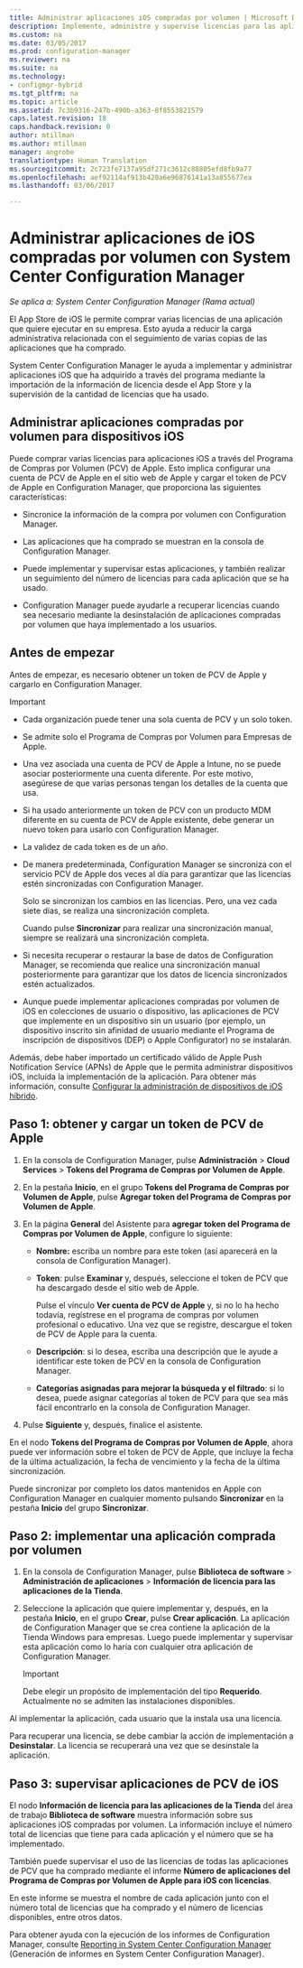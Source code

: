 ```yaml
---
title: Administrar aplicaciones iOS compradas por volumen | Microsoft Docs
description: Implemente, administre y supervise licencias para las aplicaciones que ha adquirido mediante el App Store de iOS.
ms.custom: na
ms.date: 03/05/2017
ms.prod: configuration-manager
ms.reviewer: na
ms.suite: na
ms.technology:
- configmgr-hybrid
ms.tgt_pltfrm: na
ms.topic: article
ms.assetid: 7c3b9316-247b-490b-a363-8f8553821579
caps.latest.revision: 18
caps.handback.revision: 0
author: mtillman
ms.author: mtillman
manager: angrobe
translationtype: Human Translation
ms.sourcegitcommit: 2c723fe7137a95df271c3612c88805efd8fb9a77
ms.openlocfilehash: aef92114af913b420a6e96876141a13a855677ea
ms.lasthandoff: 03/06/2017

---
```

# <a name="manage-volume-purchased-ios-apps-with-system-center-configuration-manager"></a>Administrar aplicaciones de iOS compradas por volumen con System Center Configuration Manager

*Se aplica a: System Center Configuration Manager (Rama actual)*



 El App Store de iOS le permite comprar varias licencias de una aplicación que quiere ejecutar en su empresa. Esto ayuda a reducir la carga administrativa relacionada con el seguimiento de varias copias de las aplicaciones que ha comprado.  

 System Center Configuration Manager le ayuda a implementar y administrar aplicaciones iOS que ha adquirido a través del programa mediante la importación de la información de licencia desde el App Store y la supervisión de la cantidad de licencias que ha usado.  

## <a name="manage-volume-purchased-apps-for-ios-devices"></a>Administrar aplicaciones compradas por volumen para dispositivos iOS  
 Puede comprar varias licencias para aplicaciones iOS a través del Programa de Compras por Volumen (PCV) de Apple. Esto implica configurar una cuenta de PCV de Apple en el sitio web de Apple y cargar el token de PCV de Apple en Configuration Manager, que proporciona las siguientes características:  

-   Sincronice la información de la compra por volumen con Configuration Manager.  

-   Las aplicaciones que ha comprado se muestran en la consola de Configuration Manager.  

-   Puede implementar y supervisar estas aplicaciones, y también realizar un seguimiento del número de licencias para cada aplicación que se ha usado.  

-   Configuration Manager puede ayudarle a recuperar licencias cuando sea necesario mediante la desinstalación de aplicaciones compradas por volumen que haya implementado a los usuarios.  

## <a name="before-you-start"></a>Antes de empezar  
 Antes de empezar, es necesario obtener un token de PCV de Apple y cargarlo en Configuration Manager.  

> [!IMPORTANT]  
>  -   Cada organización puede tener una sola cuenta de PCV y un solo token.  
> -   Se admite solo el Programa de Compras por Volumen para Empresas de Apple.  
> -   Una vez asociada una cuenta de PCV de Apple a Intune, no se puede asociar posteriormente una cuenta diferente. Por este motivo, asegúrese de que varias personas tengan los detalles de la cuenta que usa.  
> -   Si ha usado anteriormente un token de PCV con un producto MDM diferente en su cuenta de PCV de Apple existente, debe generar un nuevo token para usarlo con Configuration Manager.  
> -   La validez de cada token es de un año.  
> -   De manera predeterminada, Configuration Manager se sincroniza con el servicio PCV de Apple dos veces al día para garantizar que las licencias estén sincronizadas con Configuration Manager.  
>   
>      Solo se sincronizan los cambios en las licencias. Pero, una vez cada siete días, se realiza una sincronización completa.  
>   
>      Cuando pulse **Sincronizar** para realizar una sincronización manual, siempre se realizará una sincronización completa.  
> -   Si necesita recuperar o restaurar la base de datos de Configuration Manager, se recomienda que realice una sincronización manual posteriormente para garantizar que los datos de licencia sincronizados estén actualizados.  
> -   Aunque puede implementar aplicaciones compradas por volumen de iOS en colecciones de usuario o dispositivo, las aplicaciones de PCV que implemente en un dispositivo sin un usuario (por ejemplo, un dispositivo inscrito sin afinidad de usuario mediante el Programa de inscripción de dispositivos (DEP) o Apple Configurator) no se instalarán.  

 Además, debe haber importado un certificado válido de Apple Push Notification Service (APNs) de Apple que le permita administrar dispositivos iOS, incluida la implementación de la aplicación. Para obtener más información, consulte [Configurar la administración de dispositivos de iOS híbrido](enroll-hybrid-ios-mac.md).  

## <a name="step-1---to-get-and-upload-an-apple-vpp-token"></a>Paso 1: obtener y cargar un token de PCV de Apple  

1.  En la consola de Configuration Manager, pulse **Administración** > **Cloud Services** > **Tokens del Programa de Compras por Volumen de Apple**.   

3.  En la pestaña **Inicio**, en el grupo **Tokens del Programa de Compras por Volumen de Apple**, pulse **Agregar token del Programa de Compras por Volumen de Apple**.  

4.  En la página **General** del Asistente para **agregar token del Programa de Compras por Volumen de Apple**, configure lo siguiente:   

    -   **Nombre:** escriba un nombre para este token (así aparecerá en la consola de Configuration Manager).  

    -   **Token**: pulse **Examinar** y, después, seleccione el token de PCV que ha descargado desde el sitio web de Apple.  

         Pulse el vínculo **Ver cuenta de PCV de Apple** y, si no lo ha hecho todavía, regístrese en el programa de compras por volumen profesional o educativo. Una vez que se registre, descargue el token de PCV de Apple para la cuenta.  

    -   **Descripción**: si lo desea, escriba una descripción que le ayude a identificar este token de PCV en la consola de Configuration Manager.  

    -   **Categorías asignadas para mejorar la búsqueda y el filtrado**: si lo desea, puede asignar categorías al token de PCV para que sea más fácil encontrarlo en la consola de Configuration Manager.  

5.  Pulse **Siguiente** y, después, finalice el asistente.  

En el nodo **Tokens del Programa de Compras por Volumen de Apple**, ahora puede ver información sobre el token de PCV de Apple, que incluye la fecha de la última actualización, la fecha de vencimiento y la fecha de la última sincronización.

Puede sincronizar por completo los datos mantenidos en Apple con Configuration Manager en cualquier momento pulsando **Sincronizar** en la pestaña **Inicio** del grupo **Sincronizar**.  

## <a name="step-2---deploy-a-volume-purchased-app"></a>Paso 2: implementar una aplicación comprada por volumen  

1.  En la consola de Configuration Manager, pulse **Biblioteca de software** > **Administración de aplicaciones** > **Información de licencia para las aplicaciones de la Tienda**.  

3.  Seleccione la aplicación que quiere implementar y, después, en la pestaña **Inicio**, en el grupo **Crear**, pulse **Crear aplicación**.
La aplicación de Configuration Manager que se crea contiene la aplicación de la Tienda Windows para empresas. Luego puede implementar y supervisar esta aplicación como lo haría con cualquier otra aplicación de Configuration Manager.

    > [!IMPORTANT]  
    > Debe elegir un propósito de implementación del tipo **Requerido**. Actualmente no se admiten las instalaciones disponibles.

 Al implementar la aplicación, cada usuario que la instala usa una licencia.  

 Para recuperar una licencia, se debe cambiar la acción de implementación a **Desinstalar**. La licencia se recuperará una vez que se desinstale la aplicación.  

## <a name="step-3---monitor-ios-vpp-apps"></a>Paso 3: supervisar aplicaciones de PCV de iOS  
 El nodo **Información de licencia para las aplicaciones de la Tienda** del área de trabajo **Biblioteca de software** muestra información sobre sus aplicaciones iOS compradas por volumen. La información incluye el número total de licencias que tiene para cada aplicación y el número que se ha implementado.

 También puede supervisar el uso de las licencias de todas las aplicaciones de PCV que ha comprado mediante el informe **Número de aplicaciones del Programa de Compras por Volumen de Apple para iOS con licencias**.  

 En este informe se muestra el nombre de cada aplicación junto con el número total de licencias que ha comprado y el número de licencias disponibles, entre otros datos.  

 Para obtener ayuda con la ejecución de los informes de Configuration Manager, consulte [Reporting in System Center Configuration Manager](../../core/servers/manage/reporting.md) (Generación de informes en System Center Configuration Manager).  

